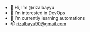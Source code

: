 - 👋 Hi, I’m @rizalbayyu
- 👀 I’m interested in DevOps
- 🌱 I’m currently learning automations
- 📫 rizalbayu90@gmail.com

<!---
rizalbayyu/rizalbayyu is a ✨ special ✨ repository because its `README.md` (this file) appears on your GitHub profile.
You can click the Preview link to take a look at your changes.
--->
